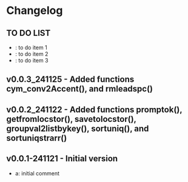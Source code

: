 # Changelog 

## TO DO LIST
- : to do item 1
- : to do item 2
- : to do item 3

## v0.0.3_241125 - Added functions cym_conv2Accent(), and  rmleadspc()

## v0.0.2_241122 - Added functions promptok(), getfromlocstor(), savetolocstor(), groupval2listbykey(), sortuniq(), and sortuniqstrarr()

## v0.0.1-241121 - Initial version
- a: initial comment

